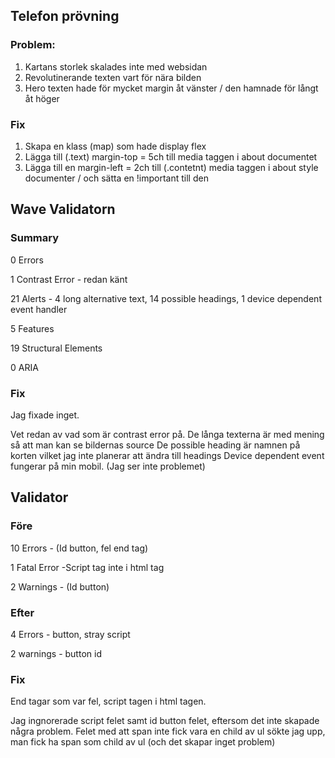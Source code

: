 ## Telefon prövning

### Problem:
1. Kartans storlek skalades inte med websidan
2. Revolutinerande texten vart för nära bilden
3. Hero texten hade för mycket margin åt vänster / den hamnade för långt åt höger

### Fix

1. Skapa en klass (map) som hade display flex
2. Lägga till (.text) margin-top =  5ch till media taggen i about documentet
3. Lägga till en margin-left = 2ch till (.contetnt) media taggen i about style documenter / och sätta en !important till den 

## Wave Validatorn
### Summary
0 Errors

1 Contrast Error - redan känt

21 Alerts - 4 long alternative text, 14 possible headings, 1 device dependent event handler

5 Features

19 Structural Elements

0 ARIA

### Fix

Jag fixade inget.

Vet redan av vad som är contrast error på.
De långa texterna är med mening så att man kan se bildernas source
De possible heading är namnen på korten vilket jag inte planerar att ändra till headings
Device dependent event fungerar på min mobil. (Jag ser inte problemet)

## Validator
### Före
10 Errors - (Id button, fel end tag)

1 Fatal Error -Script tag inte i html tag

2 Warnings - (Id button)

### Efter
4 Errors - button, stray script

2 warnings - button id

### Fix
End tagar som var fel, script tagen i html tagen.

Jag ingnorerade script felet samt id button felet, eftersom det inte skapade några problem.
Felet med att span inte fick vara en child av ul sökte jag upp, man fick ha span som child av ul (och det skapar inget problem)





